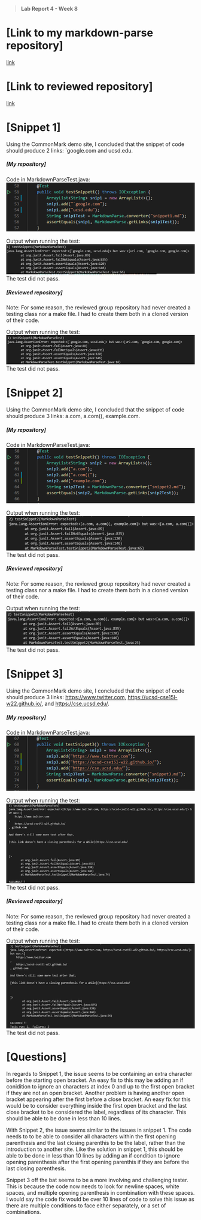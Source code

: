 > **Lab Report 4 - Week 8**

# [Link to my markdown-parse repository]
[link](https://github.com/abdulRibrahim/markdown-parse)

# [Link to reviewed repository]
[link](https://github.com/amquach00/CSE15L-TheLunaMoths)




# [Snippet 1]
Using the CommonMark demo site, I concluded that the snippet of code should produce 2 links: `google.com and ucsd.edu.

##### [My repository]  

Code in MarkdownParseTest.java:  
![Image](snip1code.png) 

Output when running the test:  
![Image](fail1.png)  
The test did not pass.

##### [Reviewed repository]
Note: For some reason, the reviewed group repository had never created a testing class nor a make file. I had to create them both in a cloned version of their code.

Output when running the test:
![Image](groupfail1.png)  
The test did not pass.



# [Snippet 2]
Using the CommonMark demo site, I concluded that the snippet of code should produce 3 links: a.com, a.com((, example.com.

##### [My repository]  

Code in MarkdownParseTest.java:  
![Image](snip2code.png) 

Output when running the test:  
![Image](fail2.png)  
The test did not pass.

##### [Reviewed repository]  
Note: For some reason, the reviewed group repository had never created a testing class nor a make file. I had to create them both in a cloned version of their code.

Output when running the test:  
![Image](groupfail2.png)  
The test did not pass.



# [Snippet 3]
Using the CommonMark demo site, I concluded that the snippet of code should produce 3 links:  https://www.twitter.com, https://ucsd-cse15l-w22.github.io/, and https://cse.ucsd.edu/.

##### [My repository]  

Code in MarkdownParseTest.java:  
![Image](snip3code.png) 

Output when running the test:  
![Image](fail3.png)  
The test did not pass.

##### [Reviewed repository]
Note: For some reason, the reviewed group repository had never created a testing class nor a make file. I had to create them both in a cloned version of their code.

Output when running the test:
![Image](groupfail3.png)  
The test did not pass.



# [Questions]
In regards to Snippet 1, the issue seems to be containing an extra character before the starting open bracket. An easy fix to this may be adding an if conidition to ignore an characters at index 0 and up to the first open bracket if they are not an open bracket. Another problem is having another open bracket appearing after the first before a close bracket. An easy fix for this would be to consider everything inside the first open bracket and the last close bracket to be considered the label, regardless of its character. This should be able to be done in less than 10 lines.

With Snippet 2, the issue seems similar to the issues in snippet 1. The code needs to to be able to consider all characters within the first opening parenthesis and the last closing parenthis to be the label, rather than the introduction to another site. Like the solution in snippet 1, this should be able to be done in less than 10 lines by adding an if condition to ignore opening parenthesis after the first opening parenthis if they are before the last closing parenthesis.

Snippet 3 off the bat seems to be a more involving and challenging tester. This is because the code now needs to look for newline spaces, white spaces, and multiple opening parenthesis in combination with these spaces. I would say the code fix would be over 10 lines of code to solve this issue as there are multiple conditions to face either separately, or a set of combinations.  






